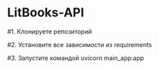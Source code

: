 # LitBooks-API

#1. Клонируете репозиторий

#2. Установите все зависимости из requirements

#3. Запустите командой 
uvicorn main_app:app 
